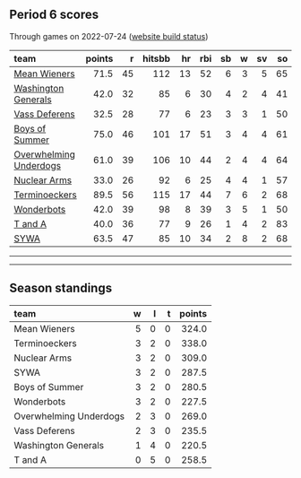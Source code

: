 

## Period 6 scores

Through games on 2022-07-24 ([website build status](https://github.com/brian-bot/pl-site/actions))


|team                                              | points|  r| hitsbb| hr| rbi| sb|  w| sv| so|   era|  whip|
|:-------------------------------------------------|------:|--:|------:|--:|---:|--:|--:|--:|--:|-----:|-----:|
|[Mean Wieners](./meanwieners)                     |   71.5| 45|    112| 13|  52|  6|  3|  5| 65| 3.508| 1.153|
|[Washington Generals](./washingtongenerals)       |   42.0| 32|     85|  6|  30|  4|  2|  4| 41| 2.959| 1.089|
|[Vass Deferens](./vassdeferens)                   |   32.5| 28|     77|  6|  23|  3|  3|  1| 50| 2.787| 1.045|
|[Boys of Summer](./boysofsummer)                  |   75.0| 46|    101| 17|  51|  3|  4|  4| 61| 2.382| 0.935|
|[Overwhelming Underdogs](./overwhelmingunderdogs) |   61.0| 39|    106| 10|  44|  2|  4|  4| 64| 3.627| 1.030|
|[Nuclear Arms](./nucleararms)                     |   33.0| 26|     92|  6|  25|  4|  4|  1| 57| 4.614| 1.234|
|[Terminoeckers](./terminoeckers)                  |   89.5| 56|    115| 17|  44|  7|  6|  2| 68| 1.588| 0.900|
|[Wonderbots](./wonderbots)                        |   42.0| 39|     98|  8|  39|  3|  5|  1| 50| 4.288| 1.341|
|[T and A](./tanda)                                |   40.0| 36|     77|  9|  26|  1|  4|  2| 83| 4.188| 1.310|
|[SYWA](./sywa)                                    |   63.5| 47|     85| 10|  34|  2|  8|  2| 68| 3.358| 1.030|

* * *
* * *

## Season standings


|team                   |  w|  l|  t| points|
|:----------------------|--:|--:|--:|------:|
|Mean Wieners           |  5|  0|  0|  324.0|
|Terminoeckers          |  3|  2|  0|  338.0|
|Nuclear Arms           |  3|  2|  0|  309.0|
|SYWA                   |  3|  2|  0|  287.5|
|Boys of Summer         |  3|  2|  0|  280.5|
|Wonderbots             |  3|  2|  0|  227.5|
|Overwhelming Underdogs |  2|  3|  0|  269.0|
|Vass Deferens          |  2|  3|  0|  235.5|
|Washington Generals    |  1|  4|  0|  220.5|
|T and A                |  0|  5|  0|  258.5|


